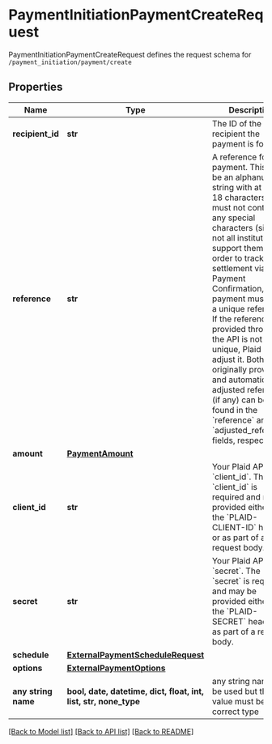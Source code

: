 # PaymentInitiationPaymentCreateRequest

PaymentInitiationPaymentCreateRequest defines the request schema for `/payment_initiation/payment/create`

## Properties
Name | Type | Description | Notes
------------ | ------------- | ------------- | -------------
**recipient_id** | **str** | The ID of the recipient the payment is for. | 
**reference** | **str** | A reference for the payment. This must be an alphanumeric string with at most 18 characters and must not contain any special characters (since not all institutions support them). In order to track settlement via Payment Confirmation, each payment must have a unique reference. If the reference provided through the API is not unique, Plaid will adjust it. Both the originally provided and automatically adjusted references (if any) can be found in the &#x60;reference&#x60; and &#x60;adjusted_reference&#x60; fields, respectively. | 
**amount** | [**PaymentAmount**](PaymentAmount.md) |  | 
**client_id** | **str** | Your Plaid API &#x60;client_id&#x60;. The &#x60;client_id&#x60; is required and may be provided either in the &#x60;PLAID-CLIENT-ID&#x60; header or as part of a request body. | [optional] 
**secret** | **str** | Your Plaid API &#x60;secret&#x60;. The &#x60;secret&#x60; is required and may be provided either in the &#x60;PLAID-SECRET&#x60; header or as part of a request body. | [optional] 
**schedule** | [**ExternalPaymentScheduleRequest**](ExternalPaymentScheduleRequest.md) |  | [optional] 
**options** | [**ExternalPaymentOptions**](ExternalPaymentOptions.md) |  | [optional] 
**any string name** | **bool, date, datetime, dict, float, int, list, str, none_type** | any string name can be used but the value must be the correct type | [optional]

[[Back to Model list]](../README.md#documentation-for-models) [[Back to API list]](../README.md#documentation-for-api-endpoints) [[Back to README]](../README.md)


